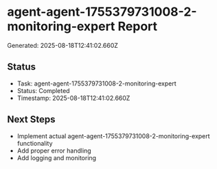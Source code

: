 # agent-agent-1755379731008-2-monitoring-expert Report

Generated: 2025-08-18T12:41:02.660Z

## Status
- Task: agent-agent-1755379731008-2-monitoring-expert
- Status: Completed
- Timestamp: 2025-08-18T12:41:02.660Z

## Next Steps
- Implement actual agent-agent-1755379731008-2-monitoring-expert functionality
- Add proper error handling
- Add logging and monitoring
